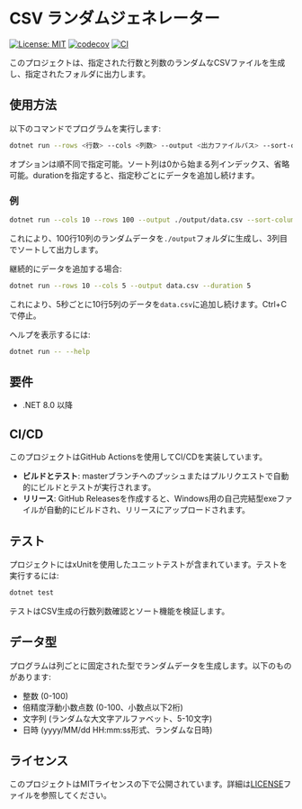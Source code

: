 # CSV ランダムジェネレーター

[![License: MIT](https://img.shields.io/badge/License-MIT-yellow.svg)](https://opensource.org/licenses/MIT)
[![codecov](https://codecov.io/gh/symrsonline/csv-random-generator/branch/master/graph/badge.svg)](https://codecov.io/gh/symrsonline/csv-random-generator/tree/master)
[![CI](https://github.com/symrsonline/csv-random-generator/actions/workflows/ci-cd.yml/badge.svg)](https://github.com/symrsonline/csv-random-generator/actions/workflows/ci-cd.yml)

このプロジェクトは、指定された行数と列数のランダムなCSVファイルを生成し、指定されたフォルダに出力します。

## 使用方法

以下のコマンドでプログラムを実行します:

```bash
dotnet run --rows <行数> --cols <列数> --output <出力ファイルパス> --sort-column <ソート列> --duration <間隔秒>
```

オプションは順不同で指定可能。ソート列は0から始まる列インデックス、省略可能。durationを指定すると、指定秒ごとにデータを追加し続けます。

### 例

```bash
dotnet run --cols 10 --rows 100 --output ./output/data.csv --sort-column 2
```

これにより、100行10列のランダムデータを`./output`フォルダに生成し、3列目でソートして出力します。

継続的にデータを追加する場合:

```bash
dotnet run --rows 10 --cols 5 --output data.csv --duration 5
```

これにより、5秒ごとに10行5列のデータを`data.csv`に追加し続けます。Ctrl+Cで停止。

ヘルプを表示するには:

```bash
dotnet run -- --help
```

## 要件

- .NET 8.0 以降

## CI/CD

このプロジェクトはGitHub Actionsを使用してCI/CDを実装しています。

- **ビルドとテスト**: masterブランチへのプッシュまたはプルリクエストで自動的にビルドとテストが実行されます。
- **リリース**: GitHub Releasesを作成すると、Windows用の自己完結型exeファイルが自動的にビルドされ、リリースにアップロードされます。

## テスト

プロジェクトにはxUnitを使用したユニットテストが含まれています。テストを実行するには:

```bash
dotnet test
```

テストはCSV生成の行数列数確認とソート機能を検証します。

## データ型

プログラムは列ごとに固定された型でランダムデータを生成します。以下のものがあります:
- 整数 (0-100)
- 倍精度浮動小数点数 (0-100、小数点以下2桁)
- 文字列 (ランダムな大文字アルファベット、5-10文字)
- 日時 (yyyy/MM/dd HH:mm:ss形式、ランダムな日時)

## ライセンス

このプロジェクトはMITライセンスの下で公開されています。詳細は[LICENSE](LICENSE)ファイルを参照してください。